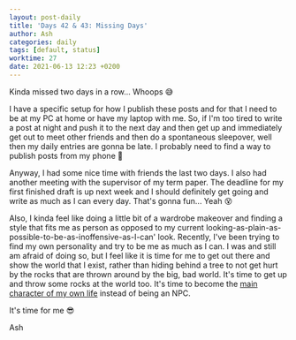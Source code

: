 ```yaml
---
layout: post-daily
title: 'Days 42 & 43: Missing Days'
author: Ash
categories: daily
tags: [default, status]
worktime: 27
date: 2021-06-13 12:23 +0200
---
```

Kinda missed two days in a row... Whoops 😅

I have a specific setup for how I publish these posts and for that I need to be at my PC at home or have my laptop with me. So, if I'm too tired to write a post at night and push it to the next day and then get up and immediately get out to meet other friends and then do a spontaneous sleepover, well then my daily entries are gonna be late. I probably need to find a way to publish posts from my phone 🤔

Anyway, I had some nice time with friends the last two days. I also had another meeting with the supervisor of my term paper. The deadline for my first finished draft is up next week and I should definitely get going and write as much as I can every day. That's gonna fun... Yeah 😵

Also, I kinda feel like doing a little bit of a wardrobe makeover and finding a style that fits me as person as opposed to my current looking-as-plain-as-possible-to-be-as-inoffensive-as-I-can' look. Recently, I've been trying to find my own personality and try to be me as much as I can. I was and still am afraid of doing so, but I feel like it is time for me to get out there and show the world that I exist, rather than hiding behind a tree to not get hurt by the rocks that are thrown around by the big, bad world. It's time to get up and throw some rocks at the world too. It's time to become the [main character of my own life](https://www.youtube.com/watch?v=BiQtjW2tEyc) instead of being an NPC.

It's time for me 😎

Ash
